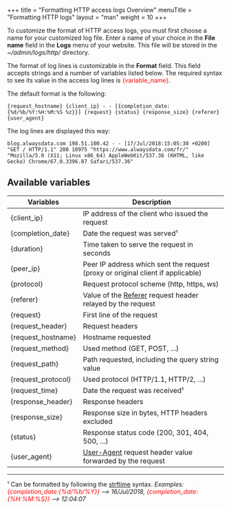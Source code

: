 +++
title = "Formatting HTTP access logs Overview"
menuTitle = "Formatting HTTP logs"
layout = "man"
weight = 10
+++

To customize the format of HTTP access logs, you must first choose a name for your customized log file. Enter a name of your choice in the **File name** field in the **Logs** menu of your website.
This file will be stored in the _~/admin/logs/http/_ directory.

The format of log lines is customizable in the **Format** field. This field accepts strings and a number of variables listed below.
The required syntax to see its value in the access log lines is <font color="red">{variable_name}</font>.

The default format is the following:

```
{request_hostname} {client_ip} - - [{completion_date:{%d/%b/%Y:%H:%M:%S %z}}] {request} {status} {response_size} {referer} {user_agent}
```

The log lines are displayed this way:

```
blog.alwaysdata.com 198.51.100.42 - - [17/Jul/2018:15:05:30 +0200] "GET / HTTP/1.1" 200 10975 "https://www.alwaysdata.com/fr/" "Mozilla/5.0 (X11; Linux x86_64) AppleWebKit/537.36 (KHTML, like Gecko) Chrome/67.0.3396.87 Safari/537.36"
```

## Available variables

Variables | Description
----|----
{client_ip} | IP address of the client who issued the request
{completion_date} | Date the request was served¹
{duration} | Time taken to serve the request in seconds
{peer_ip} | Peer IP address which sent the request (proxy or original client if applicable)
{protocol} | Request protocol scheme (http, https, ws)
{referer} | Value of the [Referer](https://en.wikipedia.org/wiki/HTTP_referer) request header relayed by the request
{request} | First line of the request
{request_header} | Request headers
{request_hostname} | Hostname requested
{request_method} | Used method (GET, POST, ...)
{request_path} | Path requested, including the query string value
{request_protocol} | Used protocol (HTTP/1.1, HTTP/2, ...)
{request_time} | Date the request was received¹
{response_header} | Response headers
{response_size} | Response size in bytes, HTTP headers excluded
{status} | Response status code (200, 301, 404, 500, ...)
{user_agent} | [User-Agent](https://en.wikipedia.org/wiki/User_agent#Use_in_HTTP) request header value forwarded by the request

----
¹ Can be formatted by following the [strftime](https://docs.python.org/3.6/library/datetime.html?highlight=strftime#strftime-strptime-behavior) syntax. _Examples: <font color="red">{completion\_date:{%d/%b/%Y}}</font> --> 16/Jul/2018, <font color="red">{completion\_date:{%H:%M:%S}}</font> --> 12:04:07_
